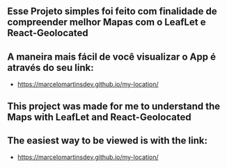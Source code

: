 ## Esse Projeto simples foi feito com finalidade de compreender melhor Mapas com o LeafLet e React-Geolocated
## A maneira mais fácil de você visualizar o App é através do seu link:
* https://marcelomartinsdev.github.io/my-location/

## This project was made for me to understand the Maps with LeafLet and React-Geolocated
## The easiest way to be viewed is with the link:
* https://marcelomartinsdev.github.io/my-location/
